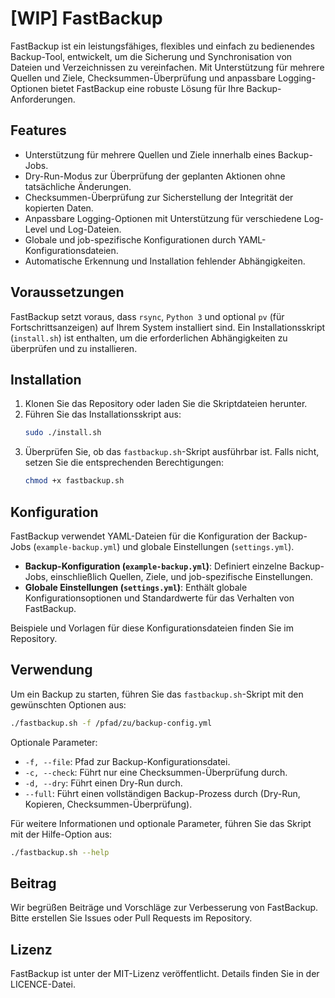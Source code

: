 
# [WIP] FastBackup

FastBackup ist ein leistungsfähiges, flexibles und einfach zu bedienendes Backup-Tool, entwickelt, um die Sicherung und Synchronisation von Dateien und Verzeichnissen zu vereinfachen. Mit Unterstützung für mehrere Quellen und Ziele, Checksummen-Überprüfung und anpassbare Logging-Optionen bietet FastBackup eine robuste Lösung für Ihre Backup-Anforderungen.

## Features

- Unterstützung für mehrere Quellen und Ziele innerhalb eines Backup-Jobs.
- Dry-Run-Modus zur Überprüfung der geplanten Aktionen ohne tatsächliche Änderungen.
- Checksummen-Überprüfung zur Sicherstellung der Integrität der kopierten Daten.
- Anpassbare Logging-Optionen mit Unterstützung für verschiedene Log-Level und Log-Dateien.
- Globale und job-spezifische Konfigurationen durch YAML-Konfigurationsdateien.
- Automatische Erkennung und Installation fehlender Abhängigkeiten.

## Voraussetzungen

FastBackup setzt voraus, dass `rsync`, `Python 3` und optional `pv` (für Fortschrittsanzeigen) auf Ihrem System installiert sind. Ein Installationsskript (`install.sh`) ist enthalten, um die erforderlichen Abhängigkeiten zu überprüfen und zu installieren.

## Installation

1. Klonen Sie das Repository oder laden Sie die Skriptdateien herunter.
2. Führen Sie das Installationsskript aus:
   ```bash
   sudo ./install.sh
   ```
3. Überprüfen Sie, ob das `fastbackup.sh`-Skript ausführbar ist. Falls nicht, setzen Sie die entsprechenden Berechtigungen:
   ```bash
   chmod +x fastbackup.sh
   ```

## Konfiguration

FastBackup verwendet YAML-Dateien für die Konfiguration der Backup-Jobs (`example-backup.yml`) und globale Einstellungen (`settings.yml`).

- **Backup-Konfiguration (`example-backup.yml`)**: Definiert einzelne Backup-Jobs, einschließlich Quellen, Ziele, und job-spezifische Einstellungen.
- **Globale Einstellungen (`settings.yml`)**: Enthält globale Konfigurationsoptionen und Standardwerte für das Verhalten von FastBackup.

Beispiele und Vorlagen für diese Konfigurationsdateien finden Sie im Repository.

## Verwendung

Um ein Backup zu starten, führen Sie das `fastbackup.sh`-Skript mit den gewünschten Optionen aus:

```bash
./fastbackup.sh -f /pfad/zu/backup-config.yml
```

Optionale Parameter:
- `-f, --file`: Pfad zur Backup-Konfigurationsdatei.
- `-c, --check`: Führt nur eine Checksummen-Überprüfung durch.
- `-d, --dry`: Führt einen Dry-Run durch.
- `--full`: Führt einen vollständigen Backup-Prozess durch (Dry-Run, Kopieren, Checksummen-Überprüfung).

Für weitere Informationen und optionale Parameter, führen Sie das Skript mit der Hilfe-Option aus:

```bash
./fastbackup.sh --help
```

## Beitrag

Wir begrüßen Beiträge und Vorschläge zur Verbesserung von FastBackup. Bitte erstellen Sie Issues oder Pull Requests im Repository.

## Lizenz

FastBackup ist unter der MIT-Lizenz veröffentlicht. Details finden Sie in der LICENCE-Datei.
